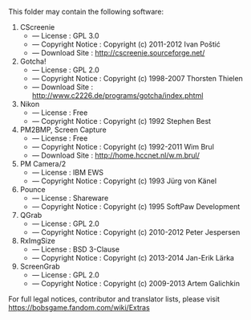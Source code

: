 ﻿This folder may contain the following software:

1. CScreenie
   - — License : GPL 3.0
   - — Copyright Notice : Copyright (c) 2011-2012 Ivan Poštić
   - — Download Site : http://cscreenie.sourceforge.net/
2. Gotcha!
   - — License : GPL 2.0
   - — Copyright Notice : Copyright (c) 1998-2007 Thorsten Thielen
   - — Download Site : http://www.c2226.de/programs/gotcha/index.phtml
3. Nikon
   - — License : Free
   - — Copyright Notice : Copyright (c) 1992 Stephen Best
4. PM2BMP, Screen Capture
   - — License : Free
   - — Copyright Notice : Copyright (c) 1992-2011 Wim Brul
   - — Download Site : http://home.hccnet.nl/w.m.brul/
5. PM Camera/2
   - — License : IBM EWS
   - — Copyright Notice : Copyright (c) 1993 Jürg von Känel
6. Pounce
   - — License : Shareware
   - — Copyright Notice : Copyright (c) 1995 SoftPaw Development
7. QGrab
   - — License : GPL 2.0
   - — Copyright Notice : Copyright (c) 2010-2012 Peter Jespersen
8. RxImgSize
   - — License : BSD 3-Clause
   - — Copyright Notice : Copyright (c) 2013-2014 Jan-Erik Lärka
9. ScreenGrab
   - — License : GPL 2.0
   - — Copyright Notice : Copyright (c) 2009-2013 Artem Galichkin

For full legal notices, contributor and translator lists, please visit https://bobsgame.fandom.com/wiki/Extras